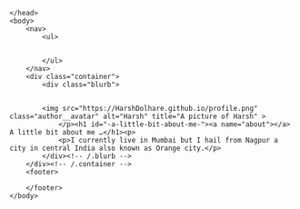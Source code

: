 
<html>
	<head>
		
	</head>
	<body>
		<nav>
    		<ul>
        		
        		
    		</ul>
		</nav>
		<div class="container">
    		<div class="blurb">
		
		
        	<img src="https://HarshDolhare.github.io/profile.png" class="author__avatar" alt="Harsh" title="A picture of Harsh" >
				</p><h1 id="-a-little-bit-about-me-"><a name="about"></a> A little bit about me …</h1><p>
				<p>I currently live in Mumbai but I hail from Nagpur a city in central India also known as Orange city.</p>
    		</div><!-- /.blurb -->
		</div><!-- /.container -->
		<footer>
    		
		</footer>
	</body>
</html>
